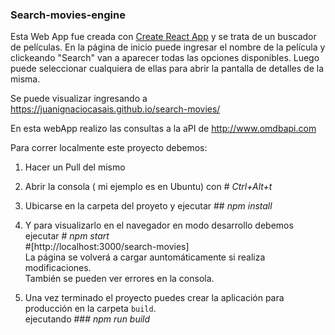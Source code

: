 ### Search-movies-engine

Esta Web App fue creada con [Create React App](https://github.com/facebook/create-react-app) y se trata de un buscador de películas.
En la página de inicio puede ingresar el nombre de la película y clickeando "Search" van a aparecer todas las opciones disponibles. Luego puede seleccionar cualquiera de ellas para abrir la pantalla de detalles de la misma.

Se puede visualizar ingresando a https://juanignaciocasais.github.io/search-movies/

En esta webApp realizo las consultas a la aPI de http://www.omdbapi.com

Para correr localmente este proyecto debemos:

1. Hacer un Pull del mismo
2. Abrir la consola ( mi ejemplo es en Ubuntu) con # _Ctrl+Alt+t_
3. Ubicarse en la carpeta del proyeto y ejecutar ## _npm install_
4. Y para visualizarlo en el navegador en modo desarrollo debemos ejecutar # _npm start_ <br />
#[http://localhost:3000/search-movies]<br />
La página se volverá a cargar auntomáticamente si realiza modificaciones. <br />
También se pueden ver errores en la consola.

5. Una vez terminado el proyecto puedes crear la aplicación para producción en la carpeta `build`. <br />
ejecutando ### _npm run build_
